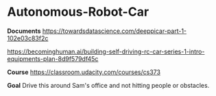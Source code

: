 # Autonomous-Robot-Car

**Documents**
https://towardsdatascience.com/deeppicar-part-1-102e03c83f2c

https://becominghuman.ai/building-self-driving-rc-car-series-1-intro-equipments-plan-8d9f579df45c


**Course**
https://classroom.udacity.com/courses/cs373

**Goal**
Drive this around Sam's office and not hitting people or obstacles. 
